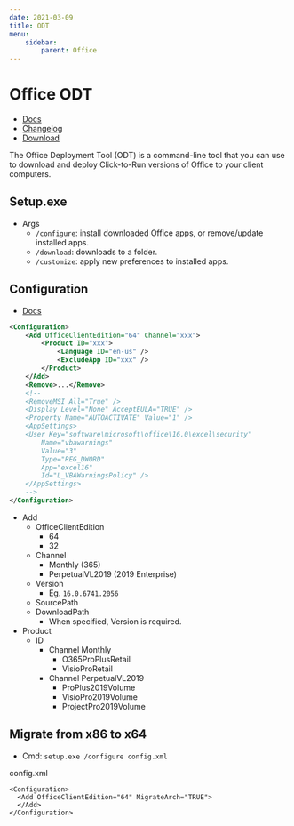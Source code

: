 ```yaml
---
date: 2021-03-09
title: ODT
menu:
    sidebar:
        parent: Office
---
```


# Office ODT
- [Docs](docs.microsoft.com/en-us/deployoffice/overview-office-deployment-tool)
- [Changelog](docs.microsoft.com/en-us/officeupdates/odt-release-history)
- [Download](www.microsoft.com/en-us/download/details.aspx?id=49117)

The Office Deployment Tool (ODT) is a command-line tool that you can use to download and deploy Click-to-Run versions of Office to your client computers.





## Setup.exe
- Args
    + `/configure`: install downloaded Office apps, or remove/update installed apps.
    + `/download`: downloads to a folder.
    + `/customize`: apply new preferences to installed apps.



## Configuration
- [Docs](http://aka.ms/ODT)

```xml
<Configuration>
    <Add OfficeClientEdition="64" Channel="xxx">
        <Product ID="xxx">
            <Language ID="en-us" />
            <ExcludeApp ID="xxx" />
        </Product>
    </Add>
    <Remove>...</Remove>
    <!-- 
    <RemoveMSI All="True" />
    <Display Level="None" AcceptEULA="TRUE" />
    <Property Name="AUTOACTIVATE" Value="1" />
    <AppSettings>
    <User Key="software\microsoft\office\16.0\excel\security"
        Name="vbawarnings" 
        Value="3" 
        Type="REG_DWORD" 
        App="excel16" 
        Id="L_VBAWarningsPolicy" />
    </AppSettings>
    -->
</Configuration>
```
- Add
    + OfficeClientEdition
        - 64
        - 32
    + Channel
        - Monthly (365)
        - PerpetualVL2019 (2019 Enterprise)
    + Version
        - Eg. `16.0.6741.2056`
    + SourcePath
    + DownloadPath
        * When specified, Version is required.
- Product
    + ID
        * Channel Monthly
            - O365ProPlusRetail
            - VisioProRetail
        * Channel PerpetualVL2019
            - ProPlus2019Volume
            - VisioPro2019Volume
            - ProjectPro2019Volume




## Migrate from x86 to x64
- Cmd: `setup.exe /configure config.xml`

config.xml
```
<Configuration>
  <Add OfficeClientEdition="64" MigrateArch="TRUE">
  </Add>
</Configuration>
```

